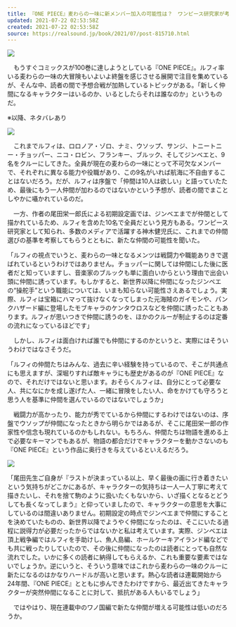 ```yaml
---
title: 『ONE PIECE』麦わらの一味に新メンバー加入の可能性は？　ワンピース研究家が考察
updated: 2021-07-22 02:53:58Z
created: 2021-07-22 02:53:58Z
source: https://realsound.jp/book/2021/07/post-815710.html
---
```


![](https://realsound.jp/wp-content/uploads/2021/07/20170719-one02.jpg)

　もうすぐコミックスが100巻に達しようとしている『ONE PIECE』。ルフィ率いる麦わらの一味の大冒険もいよいよ終盤を感じさせる展開で注目を集めているが、そんな中、読者の間で予想合戦が加熱しているトピックがある。「新しく仲間になるキャラクターはいるのか、いるとしたらそれは誰なのか」というものだ。

※以降、ネタバレあり

![](https://realsound.jp/wp-content/uploads/2021/07/20170719-one01-e1626599889978.jpg)

　これまでルフィは、ロロノア・ゾロ、ナミ、ウソップ、サンジ、トニートニー・チョッパー、ニコ・ロビン、フランキー、ブルック、そしてジンベエと、9名をクルーにしてきた。全員が現在の麦わらの一味にとって不可欠なメンバーで、それぞれに異なる能力や役職があり、この9名がいれば航海に不自由することはないだろう。だが、ルフィは序盤で「仲間は10人は欲しい」と語っていたため、最後にもう一人仲間が加わるのではないかという予想が、読者の間でまことしやかに囁かれているのだ。

　一方、作者の尾田栄一郎氏による初期設定画では、ジンベエまでが仲間として描かれているため、ルフィを含めた10名で全員だという見方もある。ワンピース研究家として知られ、多数のメディアで活躍する神木健児氏に、これまでの仲間選びの基準を考察してもらうとともに、新たな仲間の可能性を聞いた。

「ルフィの視点でいうと、麦わらの一味となるメンツは戦闘力や職能ありきで選ばれているというわけではありません。チョッパーに関しては仲間にした後に医者だと知っていますし、音楽家のブルックも単に面白いからという理由で出会い頭に仲間に誘っています。もしかすると、新世界以降に仲間になったジンベエの“操舵手”という職能については、いまも知らない可能性さえあるでしょう。実際、ルフィは宝箱にハマって抜けなくなってしまった元海賊のガイモンや、パンクハザード編に登場したモブキャラのケンタウロスなどを仲間に誘ったこともあります。ルフィが思いつきで仲間に誘うのを、ほかのクルーが制止するのは定番の流れになっているほどです」

　しかし、ルフィは面白ければ誰でも仲間にするのかというと、実際にはそういうわけではなさそうだ。

「ルフィの仲間たちはみんな、過去に辛い経験を持っているので、そこが共通点にも思えますが、深堀りすれば敵キャラにも歴史があるのが『ONE PIECE』なので、それだけではないと思います。おそらくルフィは、自分にとって必要な人、共になにかを成し遂げた人、一緒に冒険をしたい人、命をかけても守ろうと思う人を基準に仲間を選んでいるのではないでしょうか」

　戦闘力が高かったり、能力が秀でているから仲間にするわけではないのは、序盤でウソップが仲間になったときから明らかではあるが、そこに尾田栄一郎の作家性や信念も現れているのかもしれない。もちろん、仲間たちは物語を進める上で必要なキーマンでもあるが、物語の都合だけでキャラクターを動かさないのも『ONE PIECE』という作品に奥行きを与えているといえるだろう。

![](https://realsound.jp/wp-content/uploads/2021/07/20170719-one03-e1626599908510.jpg)

「尾田先生ご自身が『ラストが決まっている以上、早く最後の画に行き着きたいという気持ちがどこかにあるが、キャラクターの気持ちは一人一人丁寧に考えて描きたいし、それを捨て駒のように扱いたくもないから、いざ描くとなるとどうしても長くなってしまう』と仰っていましたので、キャラクターの意思を大事にしているのは間違いありません。初期設定の時点でジンベエまで仲間にすることを決めていたものの、新世界以降でようやく仲間になったのは、そこにいたる過程に説得力が必要だったからではないかと私は考えています。実際、ジンベエは頂上戦争編ではルフィを手助けし、魚人島編、ホールケーキアイランド編などでも共に戦ったりしていたので、その後に仲間になったのは読者にとっても自然な流れでした。いかに多くの読者に納得してもらえるか、これも重要な要素ではないでしょうか。逆にいうと、そういう意味ではこれから麦わらの一味のクルーに新たになるのはかなりハードルが高いと思います。熱心な読者は連載開始から24年間、『ONE PIECE』とともに歩んできたわけですから、最近出てきたキャラクターが突然仲間になることに対して、抵抗がある人もいるでしょう」

　ではやはり、現在連載中のワノ国編で新たな仲間が増える可能性は低いのだろうか。